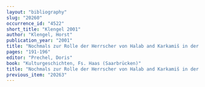 ```yaml
---
layout: "bibliography"
slug: "20260"
occurrence_id: "4522"
short_title: "Klengel 2001"
author: "Klengel, Horst"
publication_year: "2001"
title: "Nochmals zur Rolle der Herrscher von Halab and Karkamiš in der hehitischen Großreichszeit"
pages: "191-196"
editor: "Prechel, Doris"
book: "Kulturgeschichten, Fs. Haas (Saarbrücken)"
title: "Nochmals zur Rolle der Herrscher von Halab and Karkamiš in der hehitischen Großreichszeit"
previous_item: "20263"
---
```

